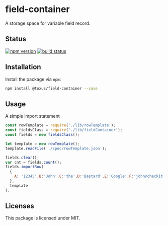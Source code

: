# field-container

A storage space for variable field record.

## Status

[![npm version][npm-image]][npm-url]
[![build status][travis-image]][travis-url]

## Installation

Install the package via `npm`:

```sh
npm install @toxus/field-container --save
```

## Usage

A simple import statement

```js
const rowTemplate = require('./lib/rowTemplate');
const fieldsClass = require('./lib/fieldContainer');
const fields = new fieldsClass();

let template = new rowTemplate();
template.readFile('./spec/rowTemplate.json');

fields.clear();
var cnt = fields.count();
fields.importRow(
  {
    A: '12345',B:'John',C:'the',D:'Bastard',E:'Google',F:'john@checkit.com',G:'0612345678',H:'',I:'Nowhere',J:'1234', K:'1017TE',L:'Amsterdam',M:'nl'
  },
  template
);
```

## Licenses

This package is licensed under MIT. 

[npm-image]: https://img.shields.io/npm/v/google-libphonenumber.svg?style=flat-square
[npm-url]: https://npmjs.org/package/google-libphonenumber
[travis-image]: https://img.shields.io/travis/seegno/google-libphonenumber.svg?style=flat-square
[travis-url]: https://travis-ci.org/seegno/google-libphonenumber
